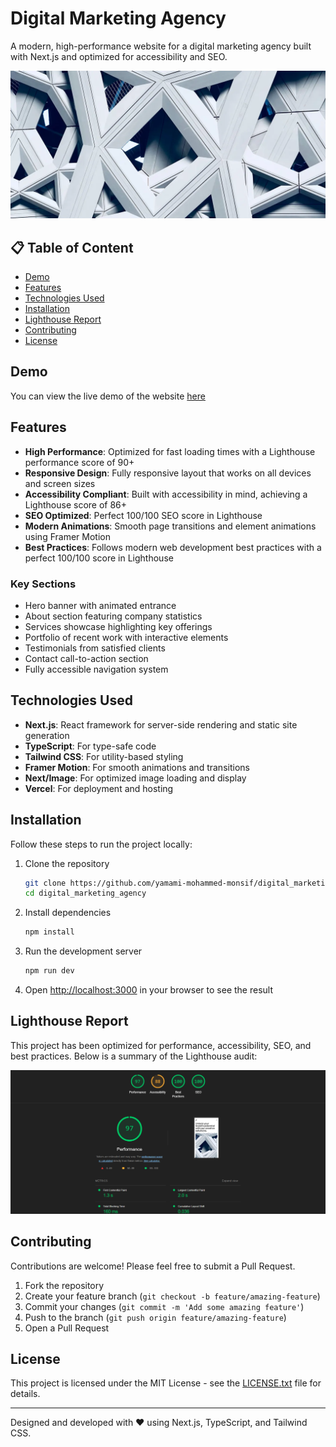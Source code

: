 # Digital Marketing Agency

A modern, high-performance website for a digital marketing agency built with Next.js and optimized for accessibility and SEO.

![Digital Marketing Agency Website](/public/hero-image.webp)

## 📋 Table of Content

- [Demo](#demo)
- [Features](#features)
- [Technologies Used](#technologies-used)
- [Installation](#installation)
- [Lighthouse Report](#lighthouse-report)
- [Contributing](#contributing)
- [License](#license)

## Demo

You can view the live demo of the website [here](https://digital-marketing-agency-liard.vercel.app/)

## Features

- **High Performance**: Optimized for fast loading times with a Lighthouse performance score of 90+
- **Responsive Design**: Fully responsive layout that works on all devices and screen sizes
- **Accessibility Compliant**: Built with accessibility in mind, achieving a Lighthouse score of 86+
- **SEO Optimized**: Perfect 100/100 SEO score in Lighthouse
- **Modern Animations**: Smooth page transitions and element animations using Framer Motion
- **Best Practices**: Follows modern web development best practices with a perfect 100/100 score in Lighthouse

### Key Sections

- Hero banner with animated entrance
- About section featuring company statistics
- Services showcase highlighting key offerings
- Portfolio of recent work with interactive elements
- Testimonials from satisfied clients
- Contact call-to-action section
- Fully accessible navigation system

## Technologies Used

- **Next.js**: React framework for server-side rendering and static site generation
- **TypeScript**: For type-safe code
- **Tailwind CSS**: For utility-based styling
- **Framer Motion**: For smooth animations and transitions
- **Next/Image**: For optimized image loading and display
- **Vercel**: For deployment and hosting

## Installation

Follow these steps to run the project locally:

1. Clone the repository

   ```bash
   git clone https://github.com/yamami-mohammed-monsif/digital_marketing_agency.git
   cd digital_marketing_agency
   ```

2. Install dependencies

   ```bash
   npm install
   ```

3. Run the development server

   ```bash
   npm run dev
   ```

4. Open [http://localhost:3000](http://localhost:3000) in your browser to see the result

## Lighthouse Report

This project has been optimized for performance, accessibility, SEO, and best practices. Below is a summary of the Lighthouse audit:

![Lighthouse Report](public/lighthouse-report.png)

## Contributing

Contributions are welcome! Please feel free to submit a Pull Request.

1. Fork the repository
2. Create your feature branch (`git checkout -b feature/amazing-feature`)
3. Commit your changes (`git commit -m 'Add some amazing feature'`)
4. Push to the branch (`git push origin feature/amazing-feature`)
5. Open a Pull Request

## License

This project is licensed under the MIT License - see the [LICENSE.txt](./LICENCE.txt) file for details.

---

Designed and developed with ❤️ using Next.js, TypeScript, and Tailwind CSS.
